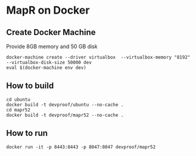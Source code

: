 # MapR on Docker

## Create Docker Machine

Provide 8GB memory and 50 GB disk

```
docker-machine create --driver virtualbox  --virtualbox-memory "8192" --virtualbox-disk-size 50000 dev 
eval $(docker-machine env dev)
```

## How to build
```
cd ubuntu
docker build -t devproof/ubuntu --no-cache .
cd mapr52
docker build -t devproof/mapr52 --no-cache .
```

## How to run
```
docker run -it -p 8443:8443 -p 8047:8047 devproof/mapr52
```